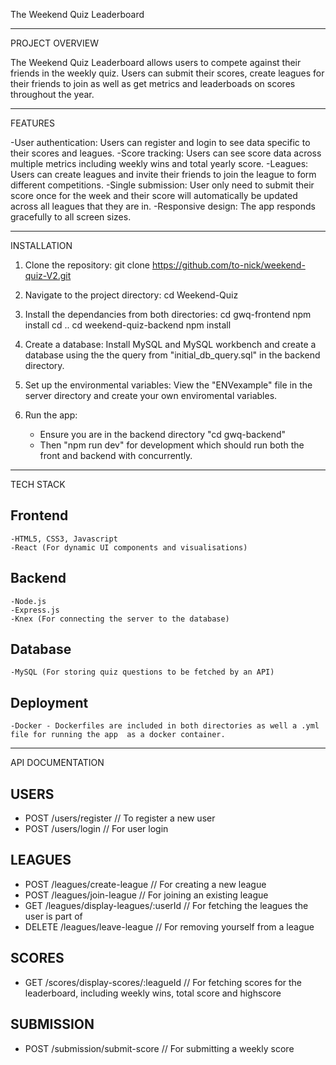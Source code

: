 The Weekend Quiz Leaderboard
___________________________________________________________________________________________________________

PROJECT OVERVIEW

The Weekend Quiz Leaderboard allows users to compete against their friends in the weekly quiz. Users can submit their scores, create leagues for their friends to join as well as get metrics and leaderboads on scores throughout the year. 
___________________________________________________________________________________________________________
FEATURES

-User authentication: Users can register and login to see data specific to their scores and leagues. 
-Score tracking: Users can see score data across multiple metrics including weekly wins and total yearly score.
-Leagues: Users can create leagues and invite their friends to join the league to form different competitions.
-Single submission: User only need to submit their score once for the week and their score will automatically be updated across all leagues that they are in.
-Responsive design: The app responds gracefully to all screen sizes.

___________________________________________________________________________________________________________
INSTALLATION

1. Clone the repository:
    git clone https://github.com/to-nick/weekend-quiz-V2.git

2. Navigate to the project directory:
    cd Weekend-Quiz

3. Install the dependancies from both directories:
    cd gwq-frontend
    npm install
    cd ..
    cd weekend-quiz-backend
    npm install

4. Create a database:
    Install MySQL and MySQL workbench and create a database using the the query from "initial_db_query.sql" in the backend directory.

4. Set up the environmental variables:
    View the "ENVexample" file in the server directory and create your own enviromental variables.

5. Run the app:
    - Ensure you are in the backend directory "cd gwq-backend"
    - Then "npm run dev" for development which should run both the front and backend with concurrently.

________________________________________________________________________________________________________________
TECH STACK

## Frontend
    -HTML5, CSS3, Javascript
    -React (For dynamic UI components and visualisations)

## Backend
    -Node.js
    -Express.js
    -Knex (For connecting the server to the database)

## Database
    -MySQL (For storing quiz questions to be fetched by an API)

## Deployment
    -Docker - Dockerfiles are included in both directories as well a .yml file for running the app  as a docker container.

_________________________________________________________________________________________________________________
API DOCUMENTATION

## USERS
- POST /users/register       // To register a new user
- POST /users/login          // For user login

## LEAGUES
- POST /leagues/create-league           // For creating a new league
- POST /leagues/join-league             // For joining an existing league
- GET /leagues/display-leagues/:userId  // For fetching the leagues the user is part of
- DELETE /leagues/leave-league  // For removing yourself from a league

## SCORES
- GET /scores/display-scores/:leagueId   // For fetching scores for the leaderboard, including weekly wins, total score and highscore

## SUBMISSION
- POST /submission/submit-score       // For submitting a weekly score